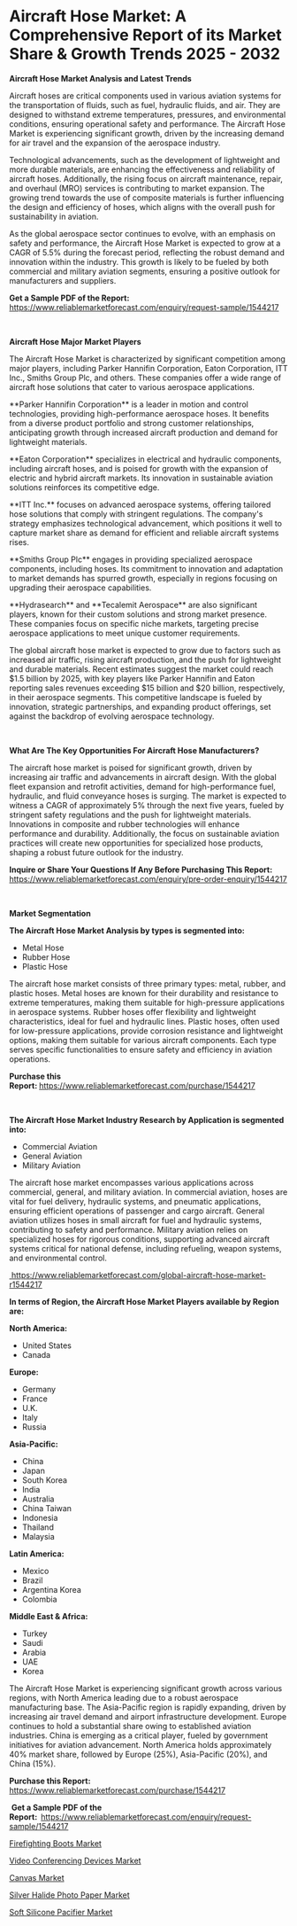 <p><h1>Aircraft Hose Market: A Comprehensive Report of its Market Share & Growth Trends 2025 - 2032</h1></p><p><strong>Aircraft Hose Market Analysis and Latest Trends</strong></p>
<p><p>Aircraft hoses are critical components used in various aviation systems for the transportation of fluids, such as fuel, hydraulic fluids, and air. They are designed to withstand extreme temperatures, pressures, and environmental conditions, ensuring operational safety and performance. The Aircraft Hose Market is experiencing significant growth, driven by the increasing demand for air travel and the expansion of the aerospace industry. </p><p>Technological advancements, such as the development of lightweight and more durable materials, are enhancing the effectiveness and reliability of aircraft hoses. Additionally, the rising focus on aircraft maintenance, repair, and overhaul (MRO) services is contributing to market expansion. The growing trend towards the use of composite materials is further influencing the design and efficiency of hoses, which aligns with the overall push for sustainability in aviation. </p><p>As the global aerospace sector continues to evolve, with an emphasis on safety and performance, the Aircraft Hose Market is expected to grow at a CAGR of 5.5% during the forecast period, reflecting the robust demand and innovation within the industry. This growth is likely to be fueled by both commercial and military aviation segments, ensuring a positive outlook for manufacturers and suppliers.</p></p>
<p><strong>Get a Sample PDF of the Report:&nbsp;</strong> <a href="https://www.reliablemarketforecast.com/enquiry/request-sample/1544217?utm_campaign=1110&utm_medium=2&utm_source=Github&utm_content=ia&utm_term=04042025&utm_id=aircraft-hose">https://www.reliablemarketforecast.com/enquiry/request-sample/1544217</a></p>
<p>&nbsp;</p>
<p><strong>Aircraft Hose Major Market Players</strong></p>
<p><p>The Aircraft Hose Market is characterized by significant competition among major players, including Parker Hannifin Corporation, Eaton Corporation, ITT Inc., Smiths Group Plc, and others. These companies offer a wide range of aircraft hose solutions that cater to various aerospace applications.</p><p>**Parker Hannifin Corporation** is a leader in motion and control technologies, providing high-performance aerospace hoses. It benefits from a diverse product portfolio and strong customer relationships, anticipating growth through increased aircraft production and demand for lightweight materials.</p><p>**Eaton Corporation** specializes in electrical and hydraulic components, including aircraft hoses, and is poised for growth with the expansion of electric and hybrid aircraft markets. Its innovation in sustainable aviation solutions reinforces its competitive edge.</p><p>**ITT Inc.** focuses on advanced aerospace systems, offering tailored hose solutions that comply with stringent regulations. The company's strategy emphasizes technological advancement, which positions it well to capture market share as demand for efficient and reliable aircraft systems rises.</p><p>**Smiths Group Plc** engages in providing specialized aerospace components, including hoses. Its commitment to innovation and adaptation to market demands has spurred growth, especially in regions focusing on upgrading their aerospace capabilities.</p><p>**Hydrasearch** and **Tecalemit Aerospace** are also significant players, known for their custom solutions and strong market presence. These companies focus on specific niche markets, targeting precise aerospace applications to meet unique customer requirements.</p><p>The global aircraft hose market is expected to grow due to factors such as increased air traffic, rising aircraft production, and the push for lightweight and durable materials. Recent estimates suggest the market could reach $1.5 billion by 2025, with key players like Parker Hannifin and Eaton reporting sales revenues exceeding $15 billion and $20 billion, respectively, in their aerospace segments. This competitive landscape is fueled by innovation, strategic partnerships, and expanding product offerings, set against the backdrop of evolving aerospace technology.</p></p>
<p>&nbsp;</p>
<p><strong>What Are The Key Opportunities For Aircraft Hose Manufacturers?</strong></p>
<p><p>The aircraft hose market is poised for significant growth, driven by increasing air traffic and advancements in aircraft design. With the global fleet expansion and retrofit activities, demand for high-performance fuel, hydraulic, and fluid conveyance hoses is surging. The market is expected to witness a CAGR of approximately 5% through the next five years, fueled by stringent safety regulations and the push for lightweight materials. Innovations in composite and rubber technologies will enhance performance and durability. Additionally, the focus on sustainable aviation practices will create new opportunities for specialized hose products, shaping a robust future outlook for the industry.</p></p>
<p><strong>Inquire or Share Your Questions If Any Before Purchasing This Report:</strong> <a href="https://www.reliablemarketforecast.com/enquiry/pre-order-enquiry/1544217?utm_campaign=1110&utm_medium=2&utm_source=Github&utm_content=ia&utm_term=04042025&utm_id=aircraft-hose">https://www.reliablemarketforecast.com/enquiry/pre-order-enquiry/1544217</a></p>
<p>&nbsp;</p>
<p><strong>Market Segmentation</strong></p>
<p><strong>The Aircraft Hose Market Analysis by types is segmented into:</strong></p>
<p><ul><li>Metal Hose</li><li>Rubber Hose</li><li>Plastic Hose</li></ul></p>
<p><p>The aircraft hose market consists of three primary types: metal, rubber, and plastic hoses. Metal hoses are known for their durability and resistance to extreme temperatures, making them suitable for high-pressure applications in aerospace systems. Rubber hoses offer flexibility and lightweight characteristics, ideal for fuel and hydraulic lines. Plastic hoses, often used for low-pressure applications, provide corrosion resistance and lightweight options, making them suitable for various aircraft components. Each type serves specific functionalities to ensure safety and efficiency in aviation operations.</p></p>
<p><strong>Purchase this Report:&nbsp;</strong><a href="https://www.reliablemarketforecast.com/purchase/1544217?utm_campaign=1110&utm_medium=2&utm_source=Github&utm_content=ia&utm_term=04042025&utm_id=aircraft-hose">https://www.reliablemarketforecast.com/purchase/1544217</a></p>
<p>&nbsp;</p>
<p><strong>The Aircraft Hose Market Industry Research by Application is segmented into:</strong></p>
<p><ul><li>Commercial Aviation</li><li>General Aviation</li><li>Military Aviation</li></ul></p>
<p><p>The aircraft hose market encompasses various applications across commercial, general, and military aviation. In commercial aviation, hoses are vital for fuel delivery, hydraulic systems, and pneumatic applications, ensuring efficient operations of passenger and cargo aircraft. General aviation utilizes hoses in small aircraft for fuel and hydraulic systems, contributing to safety and performance. Military aviation relies on specialized hoses for rigorous conditions, supporting advanced aircraft systems critical for national defense, including refueling, weapon systems, and environmental control.</p></p>
<p><a href="https://www.reliablemarketforecast.com/global-aircraft-hose-market-r1544217?utm_campaign=1110&utm_medium=2&utm_source=Github&utm_content=ia&utm_term=04042025&utm_id=aircraft-hose">&nbsp;https://www.reliablemarketforecast.com/global-aircraft-hose-market-r1544217</a></p>
<p><strong>In terms of Region, the Aircraft Hose Market Players available by Region are:</strong></p>
<p>
    <p> <strong> North America: </strong>
        <ul>
            <li>United States</li>
            <li>Canada</li>
        </ul>
        </p> 
    <p> <strong> Europe: </strong>
        <ul>
            <li>Germany</li>
            <li>France</li>
            <li>U.K.</li>
            <li>Italy</li>
            <li>Russia</li>
        </ul>
        </p> 
    <p> <strong> Asia-Pacific: </strong>
        <ul>
            <li>China</li>
            <li>Japan</li>
            <li>South Korea</li>
            <li>India</li>
            <li>Australia</li>
            <li>China Taiwan</li>
            <li>Indonesia</li>
            <li>Thailand</li>
            <li>Malaysia</li>
        </ul>
        </p> 
    <p> <strong> Latin America: </strong>
        <ul>
            <li>Mexico</li>
            <li>Brazil</li>
            <li>Argentina Korea</li>
            <li>Colombia</li>
        </ul>
        </p> 
    <p> <strong> Middle East & Africa: </strong>
        <ul>
            <li>Turkey</li>
            <li>Saudi</li>
            <li>Arabia</li>
            <li>UAE</li>
            <li>Korea</li>
        </ul>
    </p>
    </p>
<p><p>The Aircraft Hose Market is experiencing significant growth across various regions, with North America leading due to a robust aerospace manufacturing base. The Asia-Pacific region is rapidly expanding, driven by increasing air travel demand and airport infrastructure development. Europe continues to hold a substantial share owing to established aviation industries. China is emerging as a critical player, fueled by government initiatives for aviation advancement. North America holds approximately 40% market share, followed by Europe (25%), Asia-Pacific (20%), and China (15%).</p></p>
<p><strong>Purchase this Report: </strong><a href="https://www.reliablemarketforecast.com/purchase/1544217?utm_campaign=1110&utm_medium=2&utm_source=Github&utm_content=ia&utm_term=04042025&utm_id=aircraft-hose">https://www.reliablemarketforecast.com/purchase/1544217</a></p>
<p>&nbsp;<strong>Get a Sample PDF of the Report:&nbsp;&nbsp;</strong><a href="https://www.reliablemarketforecast.com/enquiry/request-sample/1544217?utm_campaign=1110&utm_medium=2&utm_source=Github&utm_content=ia&utm_term=04042025&utm_id=aircraft-hose">https://www.reliablemarketforecast.com/enquiry/request-sample/1544217</a></p>
<p><strong></strong></p>
<p><p><a href="https://github.com/siriyagayo/Market-Research-Report-List-1/blob/main/firefighting-boots-market.md?utm_campaign=1110&utm_medium=2&utm_source=Github&utm_content=ia&utm_term=04042025&utm_id=aircraft-hose">Firefighting Boots Market</a></p><p><a href="https://github.com/romeoacuffap/Market-Research-Report-List-1/blob/main/video-conferencing-devices-market.md?utm_campaign=1110&utm_medium=2&utm_source=Github&utm_content=ia&utm_term=04042025&utm_id=aircraft-hose">Video Conferencing Devices Market</a></p><p><a href="https://github.com/klinzenisaa/Market-Research-Report-List-1/blob/main/canvas-market.md?utm_campaign=1110&utm_medium=2&utm_source=Github&utm_content=ia&utm_term=04042025&utm_id=aircraft-hose">Canvas Market</a></p><p><a href="https://github.com/prumrupear/Market-Research-Report-List-1/blob/main/silver-halide-photo-paper-market.md?utm_campaign=1110&utm_medium=2&utm_source=Github&utm_content=ia&utm_term=04042025&utm_id=aircraft-hose">Silver Halide Photo Paper Market</a></p><p><a href="https://github.com/goreabeeran/Market-Research-Report-List-1/blob/main/soft-silicone-pacifier-market.md?utm_campaign=1110&utm_medium=2&utm_source=Github&utm_content=ia&utm_term=04042025&utm_id=aircraft-hose">Soft Silicone Pacifier Market</a></p></p>